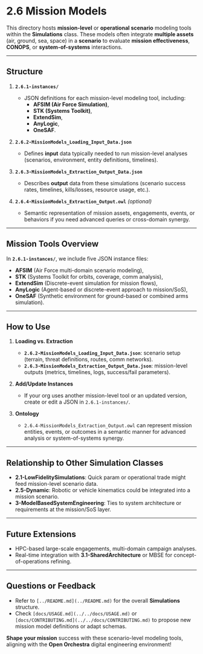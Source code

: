 # 2.6 Mission Models

This directory hosts **mission-level** or **operational scenario** modeling tools within the **Simulations** class. These models often integrate **multiple assets** (air, ground, sea, space) in a **scenario** to evaluate **mission effectiveness**, **CONOPS**, or **system-of-systems** interactions.

---

## Structure

1. **`2.6.1-instances/`**  
   - JSON definitions for each mission-level modeling tool, including:
     - **AFSIM (Air Force Simulation)**,
     - **STK (Systems Toolkit)**,
     - **ExtendSim**,
     - **AnyLogic**,
     - **OneSAF**.

2. **`2.6.2-MissionModels_Loading_Input_Data.json`**  
   - Defines **input** data typically needed to run mission-level analyses (scenarios, environment, entity definitions, timelines).

3. **`2.6.3-MissionModels_Extraction_Output_Data.json`**  
   - Describes **output** data from these simulations (scenario success rates, timelines, kills/losses, resource usage, etc.).

4. **`2.6.4-MissionModels_Extraction_Output.owl`** *(optional)*  
   - Semantic representation of mission assets, engagements, events, or behaviors if you need advanced queries or cross-domain synergy.

---

## Mission Tools Overview

In **`2.6.1-instances/`**, we include five JSON instance files:

- **AFSIM** (Air Force multi-domain scenario modeling),  
- **STK** (Systems Toolkit for orbits, coverage, comm analysis),  
- **ExtendSim** (Discrete-event simulation for mission flows),  
- **AnyLogic** (Agent-based or discrete-event approach to mission/SoS),  
- **OneSAF** (Synthetic environment for ground-based or combined arms simulation).

---

## How to Use

1. **Loading vs. Extraction**  
   - **`2.6.2-MissionModels_Loading_Input_Data.json`**: scenario setup (terrain, threat definitions, routes, comm networks).  
   - **`2.6.3-MissionModels_Extraction_Output_Data.json`**: mission-level outputs (metrics, timelines, logs, success/fail parameters).

2. **Add/Update Instances**  
   - If your org uses another mission-level tool or an updated version, create or edit a JSON in `2.6.1-instances/`.

3. **Ontology**  
   - `2.6.4-MissionModels_Extraction_Output.owl` can represent mission entities, events, or outcomes in a semantic manner for advanced analysis or system-of-systems synergy.

---

## Relationship to Other Simulation Classes

- **2.1-LowFidelitySimulations**: Quick param or operational trade might feed mission-level scenario data.  
- **2.5-Dynamic**: Robotic or vehicle kinematics could be integrated into a mission scenario.  
- **3-ModelBasedSystemEngineering**: Ties to system architecture or requirements at the mission/SoS layer.

---

## Future Extensions

- HPC-based large-scale engagements, multi-domain campaign analyses.  
- Real-time integration with **3.1-SharedArchitecture** or MBSE for concept-of-operations refining.

---

## Questions or Feedback

- Refer to `[../README.md](../README.md)` for the overall **Simulations** structure.
- Check `[docs/USAGE.md](../../docs/USAGE.md)` or `[docs/CONTRIBUTING.md](../../docs/CONTRIBUTING.md)` to propose new mission model definitions or adapt schemas.

**Shape your mission** success with these scenario-level modeling tools, aligning with the **Open Orchestra** digital engineering environment!
